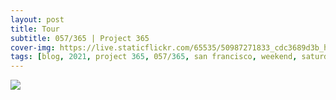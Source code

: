 ```yaml
---
layout: post
title: Tour
subtitle: 057/365 | Project 365
cover-img: https://live.staticflickr.com/65535/50987271833_cdc3689d3b_h.jpg
tags: [blog, 2021, project 365, 057/365, san francisco, weekend, saturday]
---
```

<style>
  .intro-header.big-img {
    background-position:bottom }
</style>
<p class="post-img-wrap">
  <img src="https://live.staticflickr.com/65535/50984559176_214e5df228_h.jpg">
</p>
